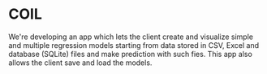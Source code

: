 # COIL
We're developing an app which lets the client create and visualize simple and multiple regression models starting 
from data stored in CSV, Excel and database (SQLite) files and make prediction with such fies. This app also allows 
the client save and load the models. 
